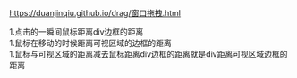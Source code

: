 https://duanjinqiu.github.io/drag/窗口拖拽.html

1.点击的一瞬间鼠标距离div边框的距离    
1.鼠标在移动的时候距离可视区域的边框的距离  
1.鼠标与可视区域的距离减去鼠标距离div边框的距离就是div距离可视区域边框的距离